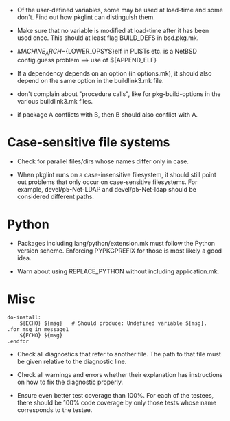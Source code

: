 * Of the user-defined variables, some may be used at load-time and some
  don't. Find out how pkglint can distinguish them.

* Make sure that no variable is modified at load-time after it has been
  used once. This should at least flag BUILD_DEFS in bsd.pkg.mk.

* ${MACHINE_ARCH}-${LOWER_OPSYS}elf in PLISTs etc. is a NetBSD config.guess
  problem ==> use of ${APPEND_ELF}

* If a dependency depends on an option (in options.mk), it should also
  depend on the same option in the buildlink3.mk file.

* don't complain about "procedure calls", like for pkg-build-options in
  the various buildlink3.mk files.

* if package A conflicts with B, then B should also conflict with A.

# Case-sensitive file systems

* Check for parallel files/dirs whose names differ only in case.

* When pkglint runs on a case-insensitive filesystem, it should still
  point out problems that only occur on case-sensitive filesystems. For
  example, devel/p5-Net-LDAP and devel/p5-Net-ldap should be considered
  different paths.

# Python

* Packages including lang/python/extension.mk must follow the Python version
  scheme. Enforcing PYPKGPREFIX for those is most likely a good idea.

* Warn about using REPLACE_PYTHON without including application.mk.

# Misc

```
do-install:
	${ECHO} ${msg}   # Should produce: Undefined variable ${msg}.
.for msg in message1
	${ECHO} ${msg}
.endfor
```

* Check all diagnostics that refer to another file.
  The path to that file must be given relative to the diagnostic line.

* Check all warnings and errors whether their explanation has instructions
  on how to fix the diagnostic properly.

* Ensure even better test coverage than 100%.
  For each of the testees, there should be 100% code coverage by
  only those tests whose name corresponds to the testee.

